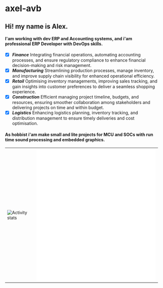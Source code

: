 # axel-avb
## Hi! my name is Alex.<br>
#### I'am working with dev ERP and Accounting systems, and i'am professional ERP Developer with DevOps skills.
- [x] ***Finance*** Integrating financial operations, automating accounting processes, and ensure regulatory compliance to enhance financial decision-making and risk management. 
- [x] ***Manufacturing*** Streamlining production processes, manage inventory, and improve supply chain visibility for enhanced operational efficiency. 
- [x] ***Retail*** Optimising inventory managements, improving sales tracking, and gain insights into customer preferences to deliver a seamless shopping experience. 
- [x] ***Construction*** Efficient managing project timeline, budgets, and resources, ensuring smoother collaboration among stakeholders and delivering projects on time and within budget.
- [x] ***Logistics*** Enhancing logistics planning, inventory tracking, and distribution management to ensure timely deliveries and cost optimisation.	&nbsp;
#### As hobbist i'am make small and lite projects for MCU and SOCs with run time sound processing and embedded graphics.

<table>
  <tr>
    <td>
      <img align="center" height=400 width=800 alt="Activity stats " src="http://github-profile-summary-cards.vercel.app/api/cards/profile-details?username=axel-avb&theme=default" />      
    </td>
    <td>
       <img align="center" width=600 alt="Metrics general " src="/general.svg" />      
    </td>
  </tr>
</table>



<!--
- 🔭 I’m currently working on ...
- 🌱 I’m currently learning ...
- 👯 I’m looking to collaborate on ...
- 🤔 I’m looking for help with ...
- 💬 Ask me about ...
- 📫 How to reach me: ...
- 😄 Pronouns: ...
- ⚡ Fun fact: ...
!-->

